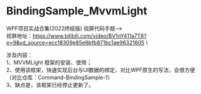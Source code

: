 # BindingSample_MvvmLight

WPF项目实战合集(2022终结版) 视屏代码手敲-->\
视屏地址：https://www.bilibili.com/video/BV1nY411a7T8?p=9&vd_source=ecc18309e85e6bfb871bc1ae96321605 \

涉及内容：\
1、MVVMLight 框架的安装、使用；\
2、使用该框架，快速实现后台与UI数据的绑定，对比WPF原生的写法，会很方便（对比仓库：Command-BindingSample-1）\
3、缺点是，该框架已经停止更新了。
